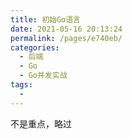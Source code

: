 ```yaml
---
title: 初始Go语言
date: 2021-05-16 20:13:24
permalink: /pages/e740eb/
categories:
  - 后端
  - Go
  - Go并发实战
tags:
  - 
---
```

不是重点，略过
